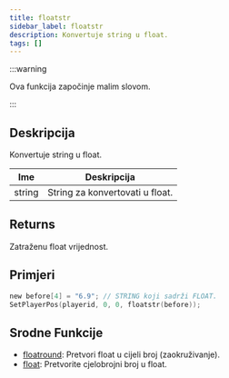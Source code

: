 ```yaml
---
title: floatstr
sidebar_label: floatstr
description: Konvertuje string u float.
tags: []
---
```


:::warning

Ova funkcija započinje malim slovom.

:::

## Deskripcija

Konvertuje string u float.

| Ime    | Deskripcija                     |
| ------ | ------------------------------- |
| string | String za konvertovati u float. |

## Returns

Zatraženu float vrijednost.

## Primjeri

```c
new before[4] = "6.9"; // STRING koji sadrži FLOAT.
SetPlayerPos(playerid, 0, 0, floatstr(before));
```

## Srodne Funkcije

- [floatround](floatround): Pretvori float u cijeli broj (zaokruživanje).
- [float](float): Pretvorite cjelobrojni broj u float.
